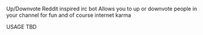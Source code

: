 Up/Downvote Reddit inspired irc bot
Allows you to up or downvote people in your channel for fun and of course internet karma

USAGE TBD
